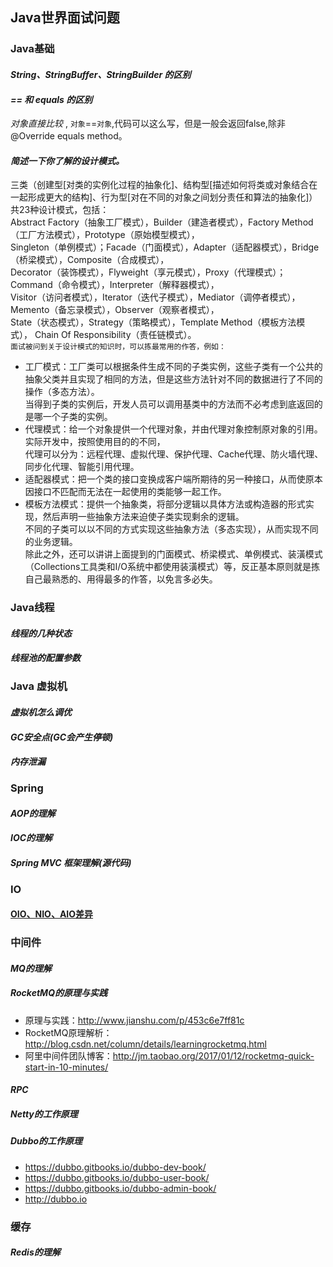 ## **Java世界面试问题**
### **Java基础**

#### _String、StringBuffer、StringBuilder 的区别_

#### _== 和 equals 的区别_
_对象直接比较_ , `对象`==`对象`,代码可以这么写，但是一般会返回false,除非@Override equals method。

#### _简述一下你了解的设计模式。_ 
 三类（创建型[对类的实例化过程的抽象化]、结构型[描述如何将类或对象结合在一起形成更大的结构]、行为型[对在不同的对象之间划分责任和算法的抽象化]）共23种设计模式，包括：<br>
 Abstract Factory（抽象工厂模式），Builder（建造者模式），Factory Method（工厂方法模式），Prototype（原始模型模式），<br>
 Singleton（单例模式）；Facade（门面模式），Adapter（适配器模式），Bridge（桥梁模式），Composite（合成模式），<br>
 Decorator（装饰模式），Flyweight（享元模式），Proxy（代理模式）；Command（命令模式），Interpreter（解释器模式），<br>
 Visitor（访问者模式），Iterator（迭代子模式），Mediator（调停者模式），Memento（备忘录模式），Observer（观察者模式），<br>
 State（状态模式），Strategy（策略模式），Template Method（模板方法模式）， Chain Of Responsibility（责任链模式）。 <br>
`面试被问到关于设计模式的知识时，可以拣最常用的作答，例如：` 
 - 工厂模式：工厂类可以根据条件生成不同的子类实例，这些子类有一个公共的抽象父类并且实现了相同的方法，但是这些方法针对不同的数据进行了不同的操作（多态方法）。<br>
 当得到子类的实例后，开发人员可以调用基类中的方法而不必考虑到底返回的是哪一个子类的实例。 <br>
 - 代理模式：给一个对象提供一个代理对象，并由代理对象控制原对象的引用。实际开发中，按照使用目的的不同，<br>
   代理可以分为：远程代理、虚拟代理、保护代理、Cache代理、防火墙代理、同步化代理、智能引用代理。 
 - 适配器模式：把一个类的接口变换成客户端所期待的另一种接口，从而使原本因接口不匹配而无法在一起使用的类能够一起工作。<br> 
 - 模板方法模式：提供一个抽象类，将部分逻辑以具体方法或构造器的形式实现，然后声明一些抽象方法来迫使子类实现剩余的逻辑。<br>
   不同的子类可以以不同的方式实现这些抽象方法（多态实现），从而实现不同的业务逻辑。 <br>
 除此之外，还可以讲讲上面提到的门面模式、桥梁模式、单例模式、装潢模式（Collections工具类和I/O系统中都使用装潢模式）等，反正基本原则就是拣自己最熟悉的、用得最多的作答，以免言多必失。

### **Java线程**

#### _线程的几种状态_

#### _线程池的配置参数_

### **Java 虚拟机**
#### _虚拟机怎么调优_

#### _GC安全点(GC会产生停顿)_

#### _内存泄漏_

### **Spring**

#### _AOP的理解_

#### _IOC的理解_

#### _Spring MVC 框架理解(源代码)_

### **IO**
#### [OIO、NIO、AIO差异](http://www.ylzx8.cn/zhuantikaifa/ai/1014032.html)

### **中间件**
#### _MQ的理解_
##### _RocketMQ的原理与实践_
  - 原理与实践：http://www.jianshu.com/p/453c6e7ff81c
  - RocketMQ原理解析：http://blog.csdn.net/column/details/learningrocketmq.html
  - 阿里中间件团队博客：http://jm.taobao.org/2017/01/12/rocketmq-quick-start-in-10-minutes/
  
#### _RPC_
#####  Netty的工作原理
#####  Dubbo的工作原理
- https://dubbo.gitbooks.io/dubbo-dev-book/
- https://dubbo.gitbooks.io/dubbo-user-book/
- https://dubbo.gitbooks.io/dubbo-admin-book/ 
- http://dubbo.io

### **缓存**
#### _Redis的理解_

